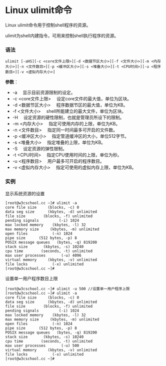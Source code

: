 
# Linux ulimit命令



Linux ulimit命令用于控制shell程序的资源。

ulimit为shell内建指令，可用来控制shell执行程序的资源。

### 语法

```
ulimit [-aHS][-c <core文件上限>][-d <数据节区大小>][-f <文件大小>][-m <内存大小>][-n <文件数目>][-p <缓冲区大小>][-s <堆叠大小>][-t <CPU时间>][-u <程序数目>][-v <虚拟内存大小>]

```

**参数**：

*   -a 　显示目前资源限制的设定。
*   -c &lt;core文件上限&gt; 　设定core文件的最大值，单位为区块。
*   -d &lt;数据节区大小&gt; 　程序数据节区的最大值，单位为KB。
*   -f &lt;文件大小&gt; 　shell所能建立的最大文件，单位为区块。
*   -H 　设定资源的硬性限制，也就是管理员所设下的限制。
*   -m &lt;内存大小&gt; 　指定可使用内存的上限，单位为KB。
*   -n &lt;文件数目&gt; 　指定同一时间最多可开启的文件数。
*   -p &lt;缓冲区大小&gt; 　指定管道缓冲区的大小，单位512字节。
*   -s &lt;堆叠大小&gt; 　指定堆叠的上限，单位为KB。
*   -S 　设定资源的弹性限制。
*   -t &lt;CPU时间&gt; 　指定CPU使用时间的上限，单位为秒。
*   -u &lt;程序数目&gt; 　用户最多可开启的程序数目。
*   -v &lt;虚拟内存大小&gt; 　指定可使用的虚拟内存上限，单位为KB。

### 实例

显示系统资源的设置

```
[root@w3cschool.cc ~]# ulimit -a
core file size     (blocks, -c) 0
data seg size      (kbytes, -d) unlimited
file size        (blocks, -f) unlimited
pending signals         (-i) 1024
max locked memory    (kbytes, -l) 32
max memory size     (kbytes, -m) unlimited
open files           (-n) 1024
pipe size      (512 bytes, -p) 8
POSIX message queues   (bytes, -q) 819200
stack size       (kbytes, -s) 10240
cpu time        (seconds, -t) unlimited
max user processes       (-u) 4096
virtual memory     (kbytes, -v) unlimited
file locks           (-x) unlimited
[root@w3cschool.cc ~]# 

```

设置单一用户程序数目上限

```
[root@w3cschool.cc ~]# ulimit -u 500 //设置单一用户程序上限
[root@w3cschool.cc ~]# ulimit -a
core file size     (blocks, -c) 0
data seg size      (kbytes, -d) unlimited
file size        (blocks, -f) unlimited
pending signals         (-i) 1024
max locked memory    (kbytes, -l) 32
max memory size     (kbytes, -m) unlimited
open files           (-n) 1024
pipe size      (512 bytes, -p) 8
POSIX message queues   (bytes, -q) 819200
stack size       (kbytes, -s) 10240
cpu time        (seconds, -t) unlimited
max user processes       (-u) 500
virtual memory     (kbytes, -v) unlimited
file locks           (-x) unlimited
[root@w3cschool.cc ~]# 

```



